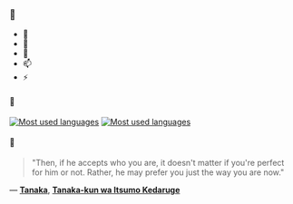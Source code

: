 ### 👋

- 🔭
- 🌱
- 💬
- 📫
- ⚡

#### 🧏

[![Most used languages](https://github-readme-stats-aynah.vercel.app/api/top-langs/?username=aynh&theme=solarized-dark&langs_count=6&layout=compact&hide_title=true)](https://github.com/anuraghazra/github-readme-stats#gh-dark-mode-only)
[![Most used languages](https://github-readme-stats-aynah.vercel.app/api/top-langs/?username=aynh&theme=solarized-light&langs_count=6&layout=compact&hide_title=true)](https://github.com/anuraghazra/github-readme-stats#gh-light-mode-only)

#### 💬

> "Then, if he accepts who you are, it doesn't matter if you're perfect for him or not. Rather, he may prefer you just the way you are now."

&mdash; [**Tanaka**](https://myanimelist.net/character.php?q=Tanaka&cat=character), [**Tanaka-kun wa Itsumo Kedaruge**](https://myanimelist.net/search/all?q=Tanaka-kun%20wa%20Itsumo%20Kedaruge&cat=all)
